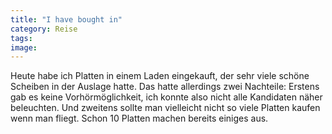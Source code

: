 ```yaml
---
title: "I have bought in"
category: Reise
tags: 
image: 
---
```


Heute habe ich Platten in einem Laden eingekauft, der sehr viele schöne Scheiben in der Auslage hatte. Das hatte allerdings zwei Nachteile: Erstens gab es keine Vorhörmöglichkeit, ich konnte also nicht alle Kandidaten näher beleuchten. Und zweitens sollte man vielleicht nicht so viele Platten kaufen wenn man fliegt. Schon 10 Platten machen bereits einiges aus.